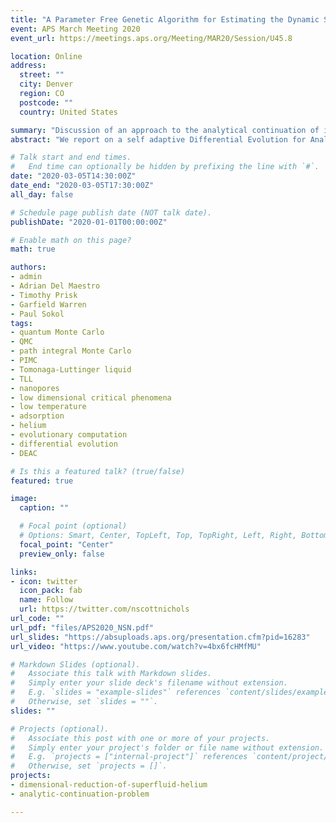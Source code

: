 ```yaml
---
title: "A Parameter Free Genetic Algorithm for Estimating the Dynamic Structure Factor at Zero and Finite Temperature"
event: APS March Meeting 2020
event_url: https://meetings.aps.org/Meeting/MAR20/Session/U45.8

location: Online
address:
  street: ""
  city: Denver
  region: CO
  postcode: ""
  country: United States

summary: "Discussion of an approach to the analytical continuation of imaginary time quantum Monte Carlo data."
abstract: "We report on a self adaptive Differential Evolution for Analytic Continuation (DEAC) algorithm that can be used to reconstruct the dynamic structure factor from imaginary time density-density correlations. Our approach to this long-standing problem in quantum many-body physics achieves improved resolution of spectral features over earlier methods based on genetic algorithms. The need for fine-tuning of algorithmic control parameters is reduced by embedding them within the genome to be optimized. Benchmarks are presented for models where the dynamic structure factor is known exactly and we report new results for quantum Monte Carlo simulations of confined superfluid helium at low temperatures."

# Talk start and end times.
#   End time can optionally be hidden by prefixing the line with `#`.
date: "2020-03-05T14:30:00Z"
date_end: "2020-03-05T17:30:00Z"
all_day: false

# Schedule page publish date (NOT talk date).
publishDate: "2020-01-01T00:00:00Z"

# Enable math on this page?
math: true

authors:
- admin
- Adrian Del Maestro
- Timothy Prisk
- Garfield Warren
- Paul Sokol
tags:
- quantum Monte Carlo
- QMC
- path integral Monte Carlo
- PIMC
- Tomonaga-Luttinger liquid
- TLL
- nanopores
- low dimensional critical phenomena
- low temperature
- adsorption
- helium
- evolutionary computation
- differential evolution
- DEAC

# Is this a featured talk? (true/false)
featured: true

image:
  caption: ""

  # Focal point (optional)
  # Options: Smart, Center, TopLeft, Top, TopRight, Left, Right, BottomLeft, Bottom, BottomRight
  focal_point: "Center"
  preview_only: false

links:
- icon: twitter
  icon_pack: fab
  name: Follow
  url: https://twitter.com/nscottnichols
url_code: ""
url_pdf: "files/APS2020_NSN.pdf"
url_slides: "https://absuploads.aps.org/presentation.cfm?pid=16283"
url_video: "https://www.youtube.com/watch?v=4bx6fcHMfMU"

# Markdown Slides (optional).
#   Associate this talk with Markdown slides.
#   Simply enter your slide deck's filename without extension.
#   E.g. `slides = "example-slides"` references `content/slides/example-slides.md`.
#   Otherwise, set `slides = ""`.
slides: ""

# Projects (optional).
#   Associate this post with one or more of your projects.
#   Simply enter your project's folder or file name without extension.
#   E.g. `projects = ["internal-project"]` references `content/project/deep-learning/index.md`.
#   Otherwise, set `projects = []`.
projects:
- dimensional-reduction-of-superfluid-helium
- analytic-continuation-problem

---
```

